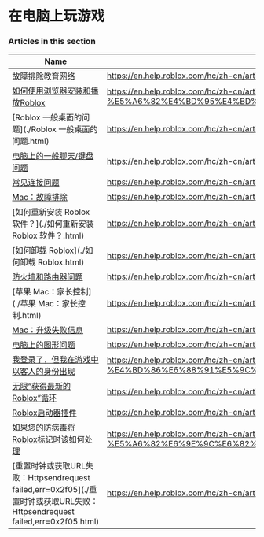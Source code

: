 # 在电脑上玩游戏   
### Articles in this section
Name|URL
-|-
[故障排除教育网络](./故障排除教育网络.html) |https://en.help.roblox.com/hc/zh-cn/articles/115005744663-%E6%95%85%E9%9A%9C%E6%8E%92%E9%99%A4%E6%95%99%E8%82%B2%E7%BD%91%E7%BB%9C
[如何使用浏览器安装和播放Roblox](./如何使用浏览器安装和播放Roblox.html) |https://en.help.roblox.com/hc/zh-cn/articles/204473560-%E5%A6%82%E4%BD%95%E4%BD%BF%E7%94%A8%E6%B5%8F%E8%A7%88%E5%99%A8%E5%AE%89%E8%A3%85%E5%92%8C%E6%92%AD%E6%94%BERoblox
[Roblox 一般桌面的问题](./Roblox 一般桌面的问题.html) |https://en.help.roblox.com/hc/zh-cn/articles/203312870-Roblox-%E4%B8%80%E8%88%AC%E6%A1%8C%E9%9D%A2%E7%9A%84%E9%97%AE%E9%A2%98
[电脑上的一般聊天/键盘问题](./电脑上的一般聊天-键盘问题.html) |https://en.help.roblox.com/hc/zh-cn/articles/203313040-%E7%94%B5%E8%84%91%E4%B8%8A%E7%9A%84%E4%B8%80%E8%88%AC%E8%81%8A%E5%A4%A9-%E9%94%AE%E7%9B%98%E9%97%AE%E9%A2%98
[常见连接问题](./常见连接问题.html) |https://en.help.roblox.com/hc/zh-cn/articles/203312880-%E5%B8%B8%E8%A7%81%E8%BF%9E%E6%8E%A5%E9%97%AE%E9%A2%98
[Mac：故障排除](./Mac：故障排除.html) |https://en.help.roblox.com/hc/zh-cn/articles/203312990-Mac-%E6%95%85%E9%9A%9C%E6%8E%92%E9%99%A4
[如何重新安装 Roblox 软件？](./如何重新安装 Roblox 软件？.html) |https://en.help.roblox.com/hc/zh-cn/articles/203312910-%E5%A6%82%E4%BD%95%E9%87%8D%E6%96%B0%E5%AE%89%E8%A3%85-Roblox-%E8%BD%AF%E4%BB%B6-
[如何卸载 Roblox](./如何卸载 Roblox.html) |https://en.help.roblox.com/hc/zh-cn/articles/203312980-%E5%A6%82%E4%BD%95%E5%8D%B8%E8%BD%BD-Roblox
[防火墙和路由器问题](./防火墙和路由器问题.html) |https://en.help.roblox.com/hc/zh-cn/articles/203312840-%E9%98%B2%E7%81%AB%E5%A2%99%E5%92%8C%E8%B7%AF%E7%94%B1%E5%99%A8%E9%97%AE%E9%A2%98
[苹果 Mac：家长控制](./苹果 Mac：家长控制.html) |https://en.help.roblox.com/hc/zh-cn/articles/203313010-%E8%8B%B9%E6%9E%9C-Mac-%E5%AE%B6%E9%95%BF%E6%8E%A7%E5%88%B6
[Mac：升级失败信息](./Mac：升级失败信息.html) |https://en.help.roblox.com/hc/zh-cn/articles/203313000-Mac-%E5%8D%87%E7%BA%A7%E5%A4%B1%E8%B4%A5%E4%BF%A1%E6%81%AF
[电脑上的图形问题](./电脑上的图形问题.html) |https://en.help.roblox.com/hc/zh-cn/articles/203312790-%E7%94%B5%E8%84%91%E4%B8%8A%E7%9A%84%E5%9B%BE%E5%BD%A2%E9%97%AE%E9%A2%98
[我登录了，但我在游戏中以客人的身份出现](./我登录了，但我在游戏中以客人的身份出现.html) |https://en.help.roblox.com/hc/zh-cn/articles/205211416-%E6%88%91%E7%99%BB%E5%BD%95%E4%BA%86-%E4%BD%86%E6%88%91%E5%9C%A8%E6%B8%B8%E6%88%8F%E4%B8%AD%E4%BB%A5%E5%AE%A2%E4%BA%BA%E7%9A%84%E8%BA%AB%E4%BB%BD%E5%87%BA%E7%8E%B0
[无限“获得最新的Roblox”循环](./无限“获得最新的Roblox”循环.html) |https://en.help.roblox.com/hc/zh-cn/articles/203312940-%E6%97%A0%E9%99%90-%E8%8E%B7%E5%BE%97%E6%9C%80%E6%96%B0%E7%9A%84Roblox-%E5%BE%AA%E7%8E%AF
[Roblox启动器插件](./Roblox启动器插件.html) |https://en.help.roblox.com/hc/zh-cn/articles/203313020-Roblox%E5%90%AF%E5%8A%A8%E5%99%A8%E6%8F%92%E4%BB%B6
[如果您的防病毒将Roblox标记时该如何处理](./如果您的防病毒将Roblox标记时该如何处理.html) |https://en.help.roblox.com/hc/zh-cn/articles/203313030-%E5%A6%82%E6%9E%9C%E6%82%A8%E7%9A%84%E9%98%B2%E7%97%85%E6%AF%92%E5%B0%86Roblox%E6%A0%87%E8%AE%B0%E6%97%B6%E8%AF%A5%E5%A6%82%E4%BD%95%E5%A4%84%E7%90%86
[重置时钟或获取URL失败：Httpsendrequest failed,err=0x2f05](./重置时钟或获取URL失败：Httpsendrequest failed,err=0x2f05.html) |https://en.help.roblox.com/hc/zh-cn/articles/203312830-%E9%87%8D%E7%BD%AE%E6%97%B6%E9%92%9F%E6%88%96%E8%8E%B7%E5%8F%96URL%E5%A4%B1%E8%B4%A5-Httpsendrequest-failed-err-0x2f05
